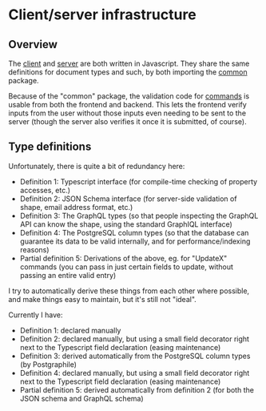 # Client/server infrastructure

## Overview

The [client](https://github.com/debate-map/app/tree/master/Packages/client) and [server](https://github.com/debate-map/app/tree/master/Packages/app-server) are both written in Javascript. They share the same definitions for document types and such, by both importing the [common](https://github.com/debate-map/app/tree/master/Packages/js-common) package.

Because of the "common" package, the validation code for [commands](https://github.com/debate-map/app/tree/master/Packages/js-common/Source/Commands) is usable from both the frontend and backend. This lets the frontend verify inputs from the user without those inputs even needing to be sent to the server (though the server also verifies it once it is submitted, of course).

## Type definitions

Unfortunately, there is quite a bit of redundancy here:
* Definition 1: Typescript interface (for compile-time checking of property accesses, etc.)
* Definition 2: JSON Schema interface (for server-side validation of shape, email address format, etc.)
* Definition 3: The GraphQL types (so that people inspecting the GraphQL API can know the shape, using the standard GraphIQL interface)
* Definition 4: The PostgreSQL column types (so that the database can guarantee its data to be valid internally, and for performance/indexing reasons)
* Partial definition 5: Derivations of the above, eg. for "UpdateX" commands (you can pass in just certain fields to update, without passing an entire valid entry)

I try to automatically derive these things from each other where possible, and make things easy to maintain, but it's still not "ideal".

Currently I have:
* Definition 1: declared manually
* Definition 2: declared manually, but using a small field decorator right next to the Typescript field declaration (easing maintenance)
* Definition 3: derived automatically from the PostgreSQL column types (by Postgraphile)
* Definition 4: declared manually, but using a small field decorator right next to the Typescript field declaration (easing maintenance)
* Partial definition 5: derived automatically from definition 2 (for both the JSON schema and GraphQL schema)